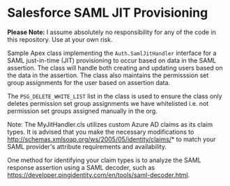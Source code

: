 # Salesforce SAML JIT Provisioning

**Please Note:** I assume absolutely no responsibility for any of the code in this repository. Use at your own risk.

Sample Apex class implementing the `Auth.SamlJitHandler` interface for a SAML just-in-time (JIT) provisioning 
to occur based on data in the SAML assertion. The class will handle both creating and updating users based on 
the data in the assertion. The class also maintains the permisssion set group assignments for the user based on 
assertion data. 

The `PSG_DELETE_WHITE_LIST` list in the class is used to ensure the class only deletes permission set group 
assignments we have whitelisted i.e. not permission set groups assigned manually in the org.

Note: The MyJitHandler.cls utilizes custom Azure AD claims as its claim types. It is advised that you make the necessary modifications to http://schemas.xmlsoap.org/ws/2005/05/identity/claims/* to match your SAML provider's attribute requirements and availability. 

One method for identifying your claim types is to analyze the SAML response assertion using a SAML decoder, such as https://developer.pingidentity.com/en/tools/saml-decoder.html.
